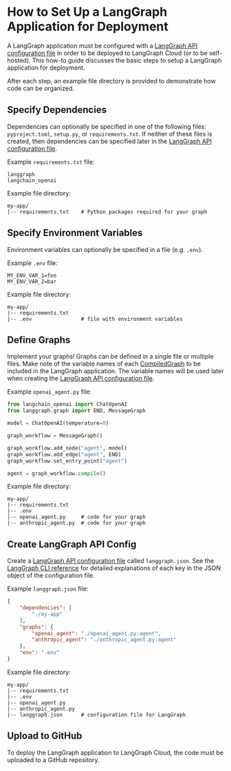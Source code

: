 # How to Set Up a LangGraph Application for Deployment

A LangGraph application must be configured with a [LangGraph API configuration file](../reference/cli.md#configuration-file) in order to be deployed to LangGraph Cloud (or to be self-hosted). This how-to guide discusses the basic steps to setup a LangGraph application for deployment.

After each step, an example file directory is provided to demonstrate how code can be organized.

## Specify Dependencies

Dependencies can optionally be specified in one of the following files: `pyproject.toml`, `setup.py`, or `requirements.txt`. If neither of these files is created, then dependencies can be specified later in the [LangGraph API configuration file](#create-langgraph-api-config).

Example `requirements.txt` file:
```
langgraph
langchain_openai
```

Example file directory:
```
my-app/
|-- requirements.txt    # Python packages required for your graph
```

## Specify Environment Variables

Environment variables can optionally be specified in a file (e.g. `.env`).

Example `.env` file:
```
MY_ENV_VAR_1=foo
MY_ENV_VAR_2=bar
```

Example file directory:
```
my-app/
|-- requirements.txt
|-- .env                # file with environment variables
```

## Define Graphs

Implement your graphs! Graphs can be defined in a single file or multiple files. Make note of the variable names of each [CompiledGraph](../../../reference/graphs/#compiledgraph) to be included in the LangGraph application. The variable names will be used later when creating the [LangGraph API configuration file](../reference/cli.md#configuration-file).

Example `openai_agent.py` file:
```python
from langchain_openai import ChatOpenAI
from langgraph.graph import END, MessageGraph

model = ChatOpenAI(temperature=0)

graph_workflow = MessageGraph()

graph_workflow.add_node("agent", model)
graph_workflow.add_edge("agent", END)
graph_workflow.set_entry_point("agent")

agent = graph_workflow.compile()
```

Example file directory:
```
my-app/
|-- requirements.txt
|-- .env
|-- openai_agent.py     # code for your graph
|-- anthropic_agent.py  # code for your graph
```

## Create LangGraph API Config

Create a [LangGraph API configuration file](../reference/cli.md#configuration-file) called `langgraph.json`. See the [LangGraph CLI reference](../reference/cli.md#configuration-file) for detailed explanations of each key in the JSON object of the configuration file.

Example `langgraph.json` file:
```json
{
    "dependencies": [
        "./my-app"
    ],
    "graphs": {
        "openai_agent": "./openai_agent.py:agent",
        "anthropic_agent": "./anthropic_agent.py:agent"
    },
    "env": ".env"
}
```

Example file directory:
```
my-app/
|-- requirements.txt
|-- .env
|-- openai_agent.py
|-- anthropic_agent.py
|-- langgraph.json      # configuration file for LangGraph
```

## Upload to GitHub

To deploy the LangGraph application to LangGraph Cloud, the code must be uploaded to a GitHub repository.

